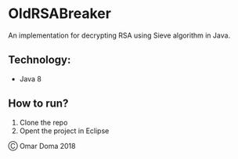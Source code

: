 # OldRSABreaker

An implementation for decrypting RSA using Sieve algorithm in Java.

## Technology:

* Java 8


## How to run?

1. Clone the repo
2. Opent the project in Eclipse


&#9400; Omar Doma 2018
